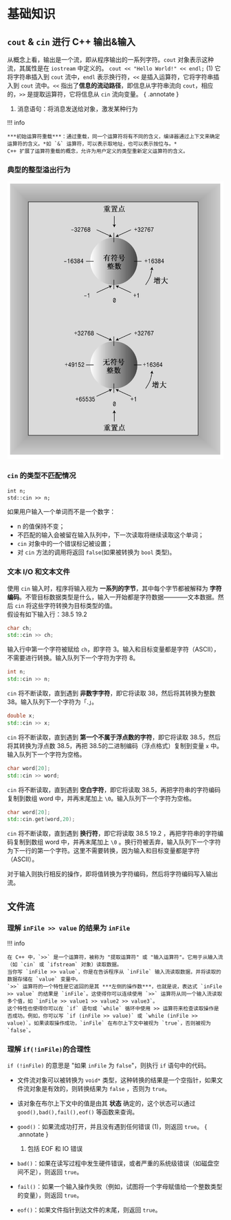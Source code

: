# 基础知识

## `cout` & `cin` 进行 C++ 输出&输入

从概念上看，输出是一个流，即从程序输出的一系列字符。`cout` 对象表示这种流，其属性是在 `iostream` 中定义的。
 `cout << "Hello World!" << endl;` (1) 它将字符串插入到 `cout` 流中，`endl` 表示换行符，`<<` 是插入运算符，它将字符串插入到 `cout` 流中。`<<` 指出了**信息的流动路径**，即信息从字符串流向 `cout`，相应的，`>>` 是提取运算符，它将信息从 `cin` 流向变量。
{ .annotate }

1. 消息语句：将消息发送给对象，激发某种行为

!!! info

    ***初始运算符重载***：通过重载，同一个运算符将有不同的含义，编译器通过上下文来确定运算符的含义。*如 `&` 运算符，可以表示取地址，也可以表示按位与。*  
    C++ 扩展了运算符重载的概念，允许为用户定义的类型重新定义运算符的含义。

### 典型的整型溢出行为

![典型的整型溢出行为](../pic/典型的整型溢出行为.png)

### `cin` 的类型不匹配情况

    int n;
    std::cin >> n;

如果用户输入一个单词而不是一个数字：

- n 的值保持不变；
- 不匹配的输入会被留在输入队列中，下一次读取将继续读取这个单词；
- `cin` 对象中的一个错误标记被设置；
- 对 `cin` 方法的调用将返回 `false`(如果被转换为 `bool` 类型)。

### 文本 I/O 和文本文件

使用 `cin` 输入时，程序将输入视为 **一系列的字节**，其中每个字节都被解释为 **字符编码**。不管目标数据类型是什么，输入一开始都是字符数据————文本数据。然后 `cin` 将这些字符转换为目标类型的值。  
假设有如下输入行：38.5 19.2

```cpp
char ch;
std::cin >> ch;
```

输入行中第一个字符被赋给 `ch`，即字符 3。输入和目标变量都是字符（ASCII），不需要进行转换。输入队列下一个字符为字符 8。

```cpp
int n;
std::cin >> n;
```

`cin` 将不断读取，直到遇到 **非数字字符**，即它将读取 38，然后将其转换为整数 38。输入队列下一个字符为「.」。

```cpp
double x;
std::cin >> x;
```

`cin` 将不断读取，直到遇到 **第一个不属于浮点数的字符**，即它将读取 38.5，然后将其转换为浮点数 38.5，再把 38.5的二进制编码（浮点格式）复制到变量 `x` 中。输入队列下一个字符为空格。

```cpp
char word[20];
std::cin >> word;
```

`cin` 将不断读取，直到遇到 **空白字符**，即它将读取 38.5，再把字符串的字符编码复制到数组 word 中，并再末尾加上 `\0`。输入队列下一个字符为空格。

```cpp
char word[20];
std::cin.get(word,20);
```

`cin` 将不断读取，直到遇到 **换行符**，即它将读取 38.5 19.2 ，再把字符串的字符编码复制到数组 word 中，并再末尾加上 `\0` 。换行符被丢弃，输入队列下一个字符为下一行的第一个字符。这里不需要转换，因为输入和目标变量都是字符（ASCII）。

对于输入则执行相反的操作，即将值转换为字符编码，然后将字符编码写入输出流。

## 文件流

### 理解 `inFile >> value` 的结果为 `inFile`

!!! info

    在 C++ 中，`>>` 是一个运算符，被称为 "提取运算符" 或 "输入运算符"。它用于从输入流（如 `cin` 或 `ifstream` 对象）读取数据。  
    当你写 `inFile >> value`，你是在告诉程序从 `inFile` 输入流读取数据，并将读取的数据存储在 `value` 变量中。  
    `>>` 运算符的一个特性是它返回的是其 ***左侧的操作数***，也就是说，表达式 `inFile >> value` 的结果是 `inFile`。这使得你可以连续使用 `>>` 运算符从同一个输入流读取多个值，如 `inFile >> value1 >> value2 >> value3`。  
    这个特性也使得你可以在 `if` 语句或 `while` 循环中使用 >> 运算符来检查读取操作是否成功。例如，你可以写 `if (inFile >> value)` 或 `while (inFile >> value)`。如果读取操作成功，`inFile` 在布尔上下文中被视为 `true`，否则被视为 `false`。

### 理解 `if(!inFile)`的合理性

`if (!inFile)` 的意思是 "如果 `inFile` 为 `false`"，则执行 `if` 语句中的代码。

- 文件流对象可以被转换为 `void*` 类型，这种转换的结果是一个空指针，如果文件流对象是有效的，则转换结果为 `false` ，否则为 `true`。
- 该对象在布尔上下文中的值是由其 **状态** 确定的，这个状态可以通过 `good(),bad(),fail(),eof()` 等函数来查询。
- `good()`：如果流成功打开，并且没有遇到任何错误 (1)，则返回 `true`。
    { .annotate }

    1. 包括 EOF 和 IO 错误
- `bad()`：如果在读写过程中发生硬件错误，或者严重的系统级错误（如磁盘空间不足），则返回 `true`。
- `fail()`：如果一个输入操作失败（例如，试图将一个字母赋值给一个整数类型的变量），则返回 `true`。
- `eof()`：如果文件指针到达文件的末尾，则返回 `true`。